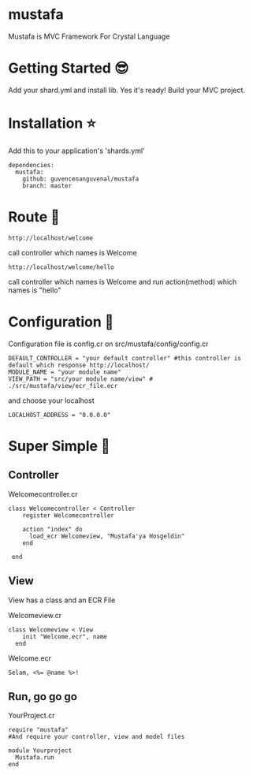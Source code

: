 # mustafa

Mustafa is MVC Framework For Crystal Language

# Getting Started :sunglasses:

Add your shard.yml and install lib. Yes it's ready! Build your MVC project.

# Installation :star:

Add this to your application's 'shards.yml'

```
dependencies:
  mustafa:
    github: guvencenanguvenal/mustafa
    branch: master
```

# Route :rocket:
```
http://localhost/welcome
```
call controller which names is Welcome
```
http://localhost/welcome/hello
```
call controller which names is Welcome and run action(method) which names is "hello"


# Configuration :mag_right:

Configuration file is config.cr on src/mustafa/config/config.cr
```
DEFAULT_CONTROLLER = "your default controller" #this controller is default which response http://localhost/ 
MODULE_NAME = "your module name"
VIEW_PATH = "src/your module name/view" # ./src/mustafa/view/ecr_file.ecr
```
and choose your localhost
```
LOCALHOST_ADDRESS = "0.0.0.0"
```
# Super Simple :checkered_flag:

## Controller

Welcomecontroller.cr
```
class Welcomecontroller < Controller
    register Welcomecontroller

    action "index" do
      load_ecr Welcomeview, "Mustafa'ya Hosgeldin"
    end

 end
```

## View

View has a class and an ECR File

Welcomeview.cr
```
class Welcomeview < View
    init "Welcome.ecr", name
  end
```
Welcome.ecr
```
Selam, <%= @name %>!
```

## Run, go go go

YourProject.cr
```
require "mustafa"
#And require your controller, view and model files

module Yourproject
  Mustafa.run
end
```


